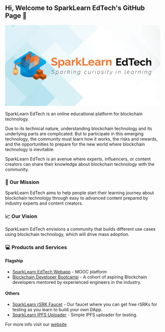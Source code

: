 ## Hi, Welcome to SparkLearn EdTech's GitHub Page 👋

![SparkLearn EdTech Cover Photo](https://github.com/sparklearnedtech/.github/blob/main/images/cover-photo.png)

SparkLearn EdTech is an online educational platform for blockchain technology.

Due to its technical nature, understanding blockchain technology and its underlying parts are complicated. But to participate in this emerging technology, the community must learn how it works, the risks and rewards, and the opportunities to prepare for the new world where blockchain technology is inevitable.

SparkLearn EdTech is an avenue where experts, influencers, or content creators can share their knowledge about blockchain technology with the community.

### 🎯 Our Mission

SparkLearn EdTech aims to help people start their learning journey about blockchain technology through easy to advanced content prepared by industry experts and content creators.

### 📈 Our Vision

SparkLearn EdTech envisions a community that builds different use cases using blockchain technology, which will drive mass adoption.

### 💻 Products and Services

#### Flagship
- [SparkLearn EdTech Webapp](https://sparklearn-edtech.com) - MOOC platform
- [Blockchain Developer Bootcamp](https://sparklearn-edtech.com/bdb/) - A cohort of aspiring Blockchain developers mentored by experienced engineers in the industry.

#### Others
- [SparkLearn rSRK Faucet](https://faucet.sparklearn-edtech.com) - Our faucet where you can get free rSRKs for testing as you learn to build your own DApp.
- [SparkLearn IPFS Uploader](https://ipfs.sparklearn-edtech.com) - Simple IPFS uploader for testing.


For more info visit our [website](lrn.ac/about)
